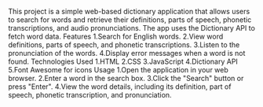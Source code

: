 This project is a simple web-based dictionary application that allows users to search for words and retrieve their definitions, parts of speech, phonetic transcriptions, and audio pronunciations. 
The app uses the Dictionary API to fetch word data.
Features
1.Search for English words.
2.View word definitions, parts of speech, and phonetic transcriptions.
3.Listen to the pronunciation of the words.
4.Display error messages when a word is not found.
Technologies Used
1.HTML
2.CSS
3.JavaScript
4.Dictionary API
5.Font Awesome for icons
Usage
1.Open the application in your web browser.
2.Enter a word in the search box.
3.Click the "Search" button or press "Enter".
4.View the word details, including its definition, part of speech, phonetic transcription, and pronunciation.
